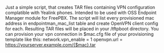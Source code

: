 Just a simple script, that creates TAR files containing VPN configuration complatible with Yealink phones.
Intended to be used with OSS Endpoint Manager module for FreePBX.
The script will list every provisioned mac address in endpointman_mac_list table and create OpenVPN client config for each. 
Resulting TAR files will be placed in your /tftpboot directory. 
You can provision your vpn connection in $mac.cfg file of your provisioning template like this:
network.vpn_enable = 1
openvpn.url = https://yourserver.example.com/{$mac}.tar
